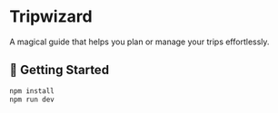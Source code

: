 # Tripwizard

A magical guide that helps you plan or manage your trips effortlessly.

## 🚀 Getting Started

```bash
npm install
npm run dev
